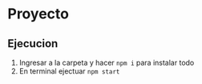 # Proyecto 

## Ejecucion

1. Ingresar a la carpeta y hacer `npm i` para instalar todo
2. En terminal ejectuar `npm start`
